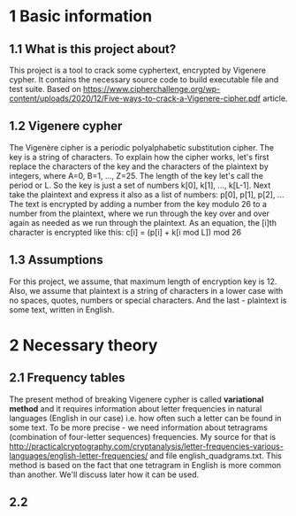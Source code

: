 # 1 Basic information
## 1.1 What is this project about?
This project is a tool to crack some cyphertext, encrypted by Vigenere cypher. It contains the necessary source code to build executable file and test suite. 
Based on https://www.cipherchallenge.org/wp-content/uploads/2020/12/Five-ways-to-crack-a-Vigenere-cipher.pdf article.
## 1.2 Vigenere cypher
The Vigenère cipher is a periodic polyalphabetic substitution cipher. The key is a string of characters.
To explain how the cipher works, let's first replace the characters of the key and the characters of the
plaintext by integers, where A=0, B=1, ..., Z=25. The length of the key let's call the period or L. So the
key is just a set of numbers k[0], k[1], ..., k[L-1]. Next take the plaintext and express it also as a list of
numbers: p[0], p[1], p[2], ... The text is encrypted by adding a number from the key modulo 26 to a number
from the plaintext, where we run through the key over and over again as needed as we run through the
plaintext. As an equation, the [i]th character is encrypted like this:
c[i] = (p[i] + k[i mod L]) mod 26
## 1.3 Assumptions
For this project, we assume, that maximum length of encryption key is 12. Also, we assume that plaintext is a string of characters in a lower case with no spaces, quotes, numbers or special characters. And the last - plaintext is some text, written in English. 
# 2 Necessary theory
## 2.1 Frequency tables 
The present method of breaking Vigenere cypher is called **variational method** and it requires information about letter frequencies in natural languages (English in our case) i.e. how often such a letter can be found in some text. To be more precise - we need information about tetragrams (combination of four-letter sequences) frequencies. My source for that is http://practicalcryptography.com/cryptanalysis/letter-frequencies-various-languages/english-letter-frequencies/ and file english_quadgrams.txt. This method is based on the fact that one tetragram in English is more common than another. We'll discuss later how it can be used.
## 2.2 
